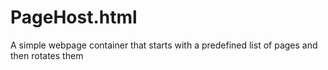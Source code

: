 # PageHost.html
A simple webpage container that starts with a predefined list of pages and then rotates them

